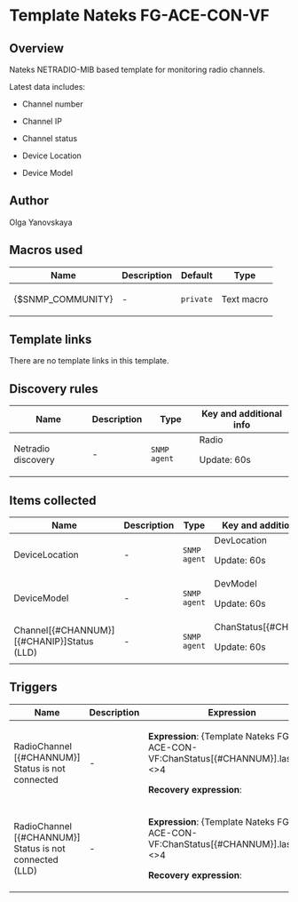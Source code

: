 # Template Nateks FG-ACE-CON-VF

## Overview

Nateks NETRADIO-MIB based template for monitoring radio channels.


Latest data includes:


- Channel number


- Channel IP


- Channel status


- Device Location


- Device Model



## Author

Olga Yanovskaya

## Macros used

|Name|Description|Default|Type|
|----|-----------|-------|----|
|{$SNMP_COMMUNITY}|<p>-</p>|`private`|Text macro|
## Template links

There are no template links in this template.

## Discovery rules

|Name|Description|Type|Key and additional info|
|----|-----------|----|----|
|Netradio discovery|<p>-</p>|`SNMP agent`|Radio<p>Update: 60s</p>|
## Items collected

|Name|Description|Type|Key and additional info|
|----|-----------|----|----|
|DeviceLocation|<p>-</p>|`SNMP agent`|DevLocation<p>Update: 60s</p>|
|DeviceModel|<p>-</p>|`SNMP agent`|DevModel<p>Update: 60s</p>|
|Channel[{#CHANNUM}][{#CHANIP}]Status (LLD)|<p>-</p>|`SNMP agent`|ChanStatus[{#CHANNUM}]<p>Update: 60s</p>|
## Triggers

|Name|Description|Expression|Priority|
|----|-----------|----------|--------|
|RadioChannel [{#CHANNUM}] Status is not connected|<p>-</p>|<p>**Expression**: {Template Nateks FG-ACE-CON-VF:ChanStatus[{#CHANNUM}].last(#5)}<>4</p><p>**Recovery expression**: </p>|warning|
|RadioChannel [{#CHANNUM}] Status is not connected (LLD)|<p>-</p>|<p>**Expression**: {Template Nateks FG-ACE-CON-VF:ChanStatus[{#CHANNUM}].last(#5)}<>4</p><p>**Recovery expression**: </p>|warning|
